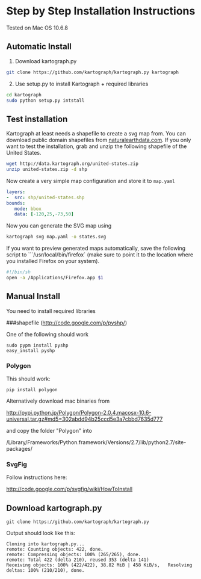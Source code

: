 # Step by Step Installation Instructions

Tested on Mac OS 10.6.8


## Automatic Install

1. Download kartograph.py

```bash
git clone https://github.com/kartograph/kartograph.py kartograph
```

2. Use setup.py to install Kartograph + required libraries

```bash
cd kartograph
sudo python setup.py intstall
```

## Test installation

Kartograph at least needs a shapefile to create a svg map from. You can download public domain shapefiles from [naturalearthdata.com](http://www.naturalearthdata.com/downloads/). If you only want to test the installation, grab and unzip the following shapefile of the United States.

```bash
wget http://data.kartograph.org/united-states.zip
unzip united-states.zip -d shp
```

Now create a very simple map configuration and store it to ``map.yaml``

```yaml
layers:
-  src: shp/united-states.shp
bounds:
   mode: bbox
   data: [-120,25,-73,50]
```

Now you can generate the SVG map using

```bash
kartograph svg map.yaml -o states.svg
```

If you want to preview generated maps automatically, save the following script to ```/usr/local/bin/firefox` (make sure to point it to the location where you installed Firefox on your system).

```bash
#!/bin/sh
open -a /Applications/Firefox.app $1
```



## Manual Install

You need to install required libraries

###shapefile (http://code.google.com/p/pyshp/)

One of the following should work

	sudo pypm install pyshp
	easy_install pyshp


### Polygon

This should work:

	pip install polygon

Alternatively download mac binaries from 

http://pypi.python.jp/Polygon/Polygon-2.0.4.macosx-10.6-universal.tar.gz#md5=302abdd94b25ccd5e3a7cbbd7635d777

and copy the folder "Polygon" into

/Library/Frameworks/Python.framework/Versions/2.7/lib/python2.7/site-packages/

### SvgFig

Follow instructions here:

http://code.google.com/p/svgfig/wiki/HowToInstall

## Download kartograph.py

	git clone https://github.com/kartograph/kartograph.py

Output should look like this:

	Cloning into kartograph.py...
	remote: Counting objects: 422, done.
	remote: Compressing objects: 100% (265/265), done.
	remote: Total 422 (delta 210), reused 353 (delta 141)
	Receiving objects: 100% (422/422), 38.82 MiB | 458 KiB/s, 	Resolving deltas: 100% (210/210), done.

